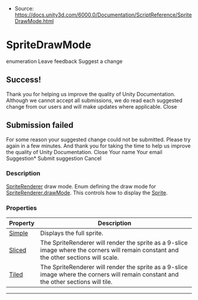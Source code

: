 * Source: https://docs.unity3d.com/6000.0/Documentation/ScriptReference/SpriteDrawMode.html

# SpriteDrawMode
enumeration
Leave feedback
Suggest a change
## Success!
Thank you for helping us improve the quality of Unity Documentation. Although we cannot accept all submissions, we do read each suggested change from our users and will make updates where applicable.
Close
## Submission failed
For some reason your suggested change could not be submitted. Please <a>try again</a> in a few minutes. And thank you for taking the time to help us improve the quality of Unity Documentation.
Close
Your name Your email Suggestion* Submit suggestion
Cancel
### Description
[SpriteRenderer](https://docs.unity3d.com/6000.0/Documentation/ScriptReference/SpriteRenderer.html) draw mode.
Enum defining the draw mode for [SpriteRenderer.drawMode](https://docs.unity3d.com/6000.0/Documentation/ScriptReference/SpriteRenderer-drawMode.html). This controls how to display the [Sprite](https://docs.unity3d.com/6000.0/Documentation/ScriptReference/Sprite.html).
### Properties
Property | Description  
---|---  
[Simple](https://docs.unity3d.com/6000.0/Documentation/ScriptReference/SpriteDrawMode.Simple.html) | Displays the full sprite.  
[Sliced](https://docs.unity3d.com/6000.0/Documentation/ScriptReference/SpriteDrawMode.Sliced.html) | The SpriteRenderer will render the sprite as a 9-slice image where the corners will remain constant and the other sections will scale.  
[Tiled](https://docs.unity3d.com/6000.0/Documentation/ScriptReference/SpriteDrawMode.Tiled.html) | The SpriteRenderer will render the sprite as a 9-slice image where the corners will remain constant and the other sections will tile.  
* * *
